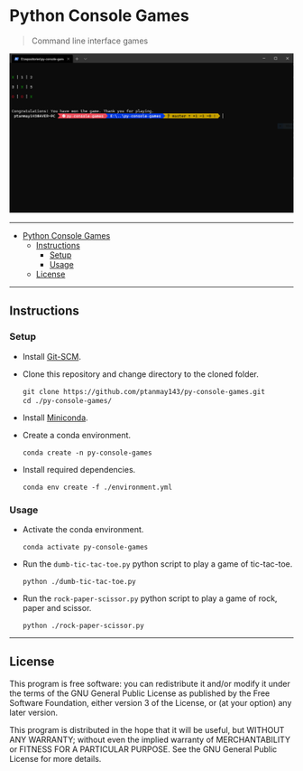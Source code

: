 # Python Console Games

> Command line interface games

![Dumb Tic-Tac-Toe](/assets/dumb-tic-tac-toe.png?raw=true)

---

- [Python Console Games](#python-console-games)
  - [Instructions](#instructions)
    - [Setup](#setup)
    - [Usage](#usage)
  - [License](#license)

---

## Instructions

### Setup

- Install [Git-SCM](https://git-scm.com/book/en/v2/Getting-Started-Installing-Git).

- Clone this repository and change directory to the cloned folder.

  ```shell
  git clone https://github.com/ptanmay143/py-console-games.git
  cd ./py-console-games/
  ```

- Install [Miniconda](https://conda.io/projects/conda/en/latest/user-guide/install/index.html).

- Create a conda environment.

  ```shell
  conda create -n py-console-games
  ```

- Install required dependencies.

  ```shell
  conda env create -f ./environment.yml
  ```

### Usage

- Activate the conda environment.

  ```shell
  conda activate py-console-games
  ```

- Run the `dumb-tic-tac-toe.py` python script to play a game of tic-tac-toe.

  ```shell
  python ./dumb-tic-tac-toe.py
  ```

- Run the `rock-paper-scissor.py` python script to play a game of rock, paper and scissor.

  ```shell
  python ./rock-paper-scissor.py
  ```

---

## License

This program is free software: you can redistribute it and/or modify it under the terms of the GNU General Public License as published by the Free Software Foundation, either version 3 of the License, or (at your option) any later version.

This program is distributed in the hope that it will be useful, but WITHOUT ANY WARRANTY; without even the implied warranty of MERCHANTABILITY or FITNESS FOR A PARTICULAR PURPOSE. See the GNU General Public License for more details.
